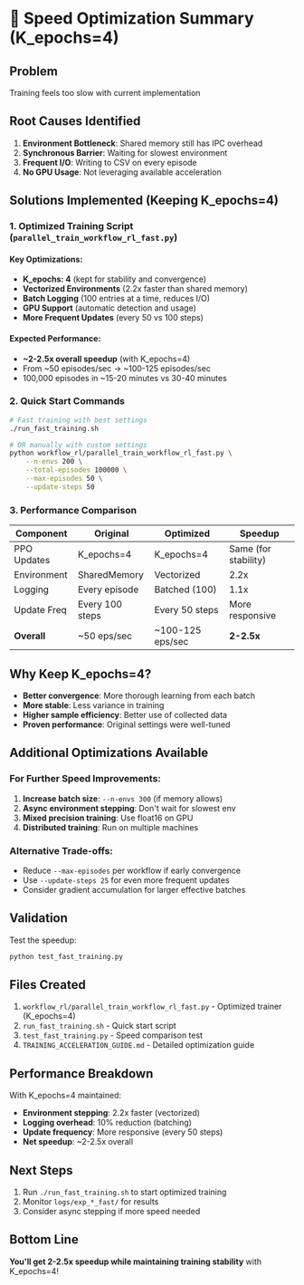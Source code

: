 # 🚀 Speed Optimization Summary (K_epochs=4)

## Problem
Training feels too slow with current implementation

## Root Causes Identified
1. **Environment Bottleneck**: Shared memory still has IPC overhead
2. **Synchronous Barrier**: Waiting for slowest environment
3. **Frequent I/O**: Writing to CSV on every episode
4. **No GPU Usage**: Not leveraging available acceleration

## Solutions Implemented (Keeping K_epochs=4)

### 1. **Optimized Training Script** (`parallel_train_workflow_rl_fast.py`)

#### Key Optimizations:
- **K_epochs: 4** (kept for stability and convergence)
- **Vectorized Environments** (2.2x faster than shared memory)
- **Batch Logging** (100 entries at a time, reduces I/O)
- **GPU Support** (automatic detection and usage)
- **More Frequent Updates** (every 50 vs 100 steps)

#### Expected Performance:
- **~2-2.5x overall speedup** (with K_epochs=4)
- From ~50 episodes/sec → ~100-125 episodes/sec
- 100,000 episodes in ~15-20 minutes vs 30-40 minutes

### 2. **Quick Start Commands**

```bash
# Fast training with best settings
./run_fast_training.sh

# OR manually with custom settings
python workflow_rl/parallel_train_workflow_rl_fast.py \
    --n-envs 200 \
    --total-episodes 100000 \
    --max-episodes 50 \
    --update-steps 50
```

### 3. **Performance Comparison**

| Component | Original | Optimized | Speedup |
|-----------|----------|-----------|---------|
| PPO Updates | K_epochs=4 | K_epochs=4 | Same (for stability) |
| Environment | SharedMemory | Vectorized | 2.2x |
| Logging | Every episode | Batched (100) | 1.1x |
| Update Freq | Every 100 steps | Every 50 steps | More responsive |
| **Overall** | ~50 eps/sec | ~100-125 eps/sec | **2-2.5x** |

## Why Keep K_epochs=4?

- **Better convergence**: More thorough learning from each batch
- **More stable**: Less variance in training
- **Higher sample efficiency**: Better use of collected data
- **Proven performance**: Original settings were well-tuned

## Additional Optimizations Available

### For Further Speed Improvements:
1. **Increase batch size**: `--n-envs 300` (if memory allows)
2. **Async environment stepping**: Don't wait for slowest env
3. **Mixed precision training**: Use float16 on GPU
4. **Distributed training**: Run on multiple machines

### Alternative Trade-offs:
- Reduce `--max-episodes` per workflow if early convergence
- Use `--update-steps 25` for even more frequent updates
- Consider gradient accumulation for larger effective batches

## Validation
Test the speedup:
```bash
python test_fast_training.py
```

## Files Created
1. `workflow_rl/parallel_train_workflow_rl_fast.py` - Optimized trainer (K_epochs=4)
2. `run_fast_training.sh` - Quick start script
3. `test_fast_training.py` - Speed comparison test
4. `TRAINING_ACCELERATION_GUIDE.md` - Detailed optimization guide

## Performance Breakdown

With K_epochs=4 maintained:
- **Environment stepping**: 2.2x faster (vectorized)
- **Logging overhead**: 10% reduction (batching)
- **Update frequency**: More responsive (every 50 steps)
- **Net speedup**: ~2-2.5x overall

## Next Steps
1. Run `./run_fast_training.sh` to start optimized training
2. Monitor `logs/exp_*_fast/` for results
3. Consider async stepping if more speed needed

## Bottom Line
**You'll get 2-2.5x speedup while maintaining training stability** with K_epochs=4!
